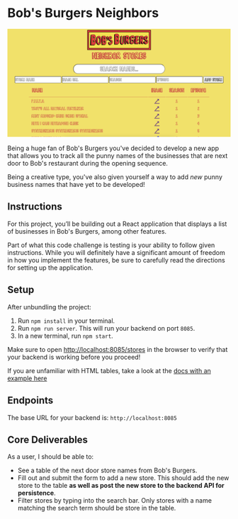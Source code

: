 # Bob's Burgers Neighbors

![](./finished-project.png)

Being a huge fan of Bob's Burgers you've decided to develop a new app that allows you to track all the punny names of the businesses that are next door to Bob's restaurant during the opening sequence.

Being a creative type, you've also given yourself a way to add _new_ punny business names that have yet to be developed!

## Instructions

For this project, you’ll be building out a React application that displays a
list of businesses in Bob's Burgers, among other features.

Part of what this code challenge is testing is your ability to follow given
instructions. While you will definitely have a significant amount of freedom in
how you implement the features, be sure to carefully read the directions for
setting up the application.

## Setup

After unbundling the project:

1. Run `npm install` in your terminal.
2. Run `npm run server`. This will run your backend on port `8085`.
3. In a new terminal, run `npm start`.

Make sure to open
[http://localhost:8085/stores](http://localhost:8085/stores) in the
browser to verify that your backend is working before you proceed!

If you are unfamiliar with HTML tables, take a look at the
[docs with an example here](https://www.w3schools.com/html/html_tables.asp)

## Endpoints

The base URL for your backend is: `http://localhost:8085`

## Core Deliverables

As a user, I should be able to:

- See a table of the next door store names from Bob's Burgers.
- Fill out and submit the form to add a new store. This should add the new store to the table **as well as post the new store to the backend API for persistence**.
- Filter stores by typing into the search bar. Only stores with a name matching the search term should be store in the table.